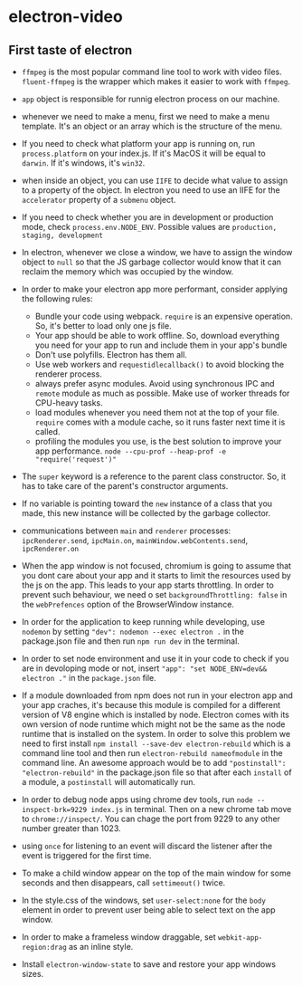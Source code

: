 # electron-video
## First taste of electron

* `ffmpeg` is the most popular command line tool to work with video files. `fluent-ffmpeg` is the wrapper which makes it easier to work with `ffmpeg`.

* `app` object is responsible for runnig electron process on our machine.

* whenever we need to make a menu, first we need to make a menu template. It's an object or an array which is the structure of the menu.

* If you need to check what platform your app is running on, run `process.platform` on your index.js. If it's MacOS it will be equal to `darwin`. If it's windows, it's `win32`.

* when inside an object, you can use `IIFE` to decide what value to assign to a property of the object. In electron you need to use an IIFE for the `accelerator` property of a `submenu` object.

* If you need to check whether you are in development or production mode, check `process.env.NODE_ENV`. Possible values are `production, staging, development`

* In electron, whenever we close a window, we have to assign the window object to `null` so that the JS garbage collector would know that it can reclaim the memory which was occupied by the window. 

* In order to make your electron app more performant, consider applying the following rules: 
  * Bundle your code using webpack. `require` is an expensive operation. So, it's better to load only one js file.
  * Your app should be able to work offline. So, download everything you need for your app to run and include them in your app's bundle
  * Don't use polyfills. Electron has them all.
  * Use web workers and `requestidlecallback()` to avoid blocking the renderer process.
  * always prefer async modules. Avoid using synchronous IPC and `remote` module as much as possible. Make use of worker threads for CPU-heavy tasks.
  * load modules whenever you need them not at the top of your file. `require` comes with a module cache, so it runs faster next time it is called.
  * profiling the modules you use, is the best solution to improve your app performance. `node --cpu-prof --heap-prof -e "require('request')"`
* The `super` keyword is a reference to the parent class constructor. So, it has to take care of the parent's constructor arguments.

* If no variable is pointing toward the `new` instance of a class that you made, this new instance will be collected by the garbage collector. 

* communications between `main` and `renderer` processes: `ipcRenderer.send`, `ipcMain.on`, `mainWindow.webContents.send`, `ipcRenderer.on`

* When the app window is not focused, chromium is going to assume that you dont care about your app and it starts to limit the resources used by the js on the app. This leads to your app starts throttling. In order to prevent such behaviour, we need o set `backgroundThrottling: false` in the `webPrefences` option of the BrowserWindow instance. 

* In order for the application to keep running while developing, use `nodemon` by setting ` "dev": nodemon --exec electron . ` in the package.json file and then run `npm run dev` in the terminal.

* In order to set node environment and use it in your code to check if you are in devoloping mode or not, insert `"app": "set NODE_ENV=dev&& electron ."` in the `package.json` file.

* If a module downloaded from npm does not run in your electron app and your app craches, it's because this module is compiled for a different version of V8 engine which is installed by node. Electron comes with its own version of node runtime which might not be the same as the node runtime that is installed on the system. In order to solve this problem we need to first install `npm install --save-dev electron-rebuild` which is a command line tool and then run `electron-rebuild nameofmodule` in the command line. An awesome approach would be to add `"postinstall": "electron-rebuild"` in the package.json file so that after each `install` of a module, a `postinstall` will automatically run.

* In order to debug node apps using chrome dev tools, run `node --inspect-brk=9229 index.js` in terminal. Then on a new chrome tab move to `chrome://inspect/`. You can chage the port from 9229 to any other number greater than 1023.

* using `once` for listening to an event will discard the listener after the event is triggered for the first time.

* To make a child window appear on the top of the main window for some seconds and then disappears, call `settimeout()` twice.

* In the style.css of the windows, set `user-select:none` for the `body` element in order to prevent user being able to select text on the app window.

* In order to make a frameless window draggable, set `webkit-app-region:drag` as an inline style.

* Install `electron-window-state` to save and restore your app windows sizes. 


